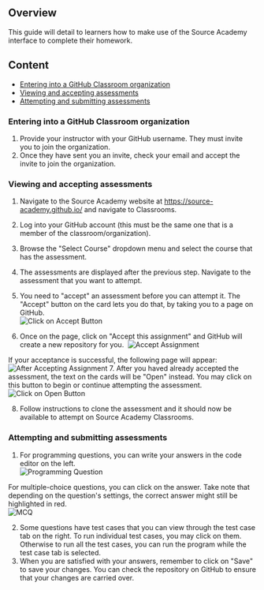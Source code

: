 ## Overview
This guide will detail to learners how to make use of the Source Academy interface to complete their homework.

## Content
- [Entering into a GitHub Classroom organization](#entering-into-a-github-classroom-organization)
- [Viewing and accepting assessments](#viewing-and-accepting-assessments)
- [Attempting and submitting assessments](#attempting-and-submitting-assessments)

### Entering into a GitHub Classroom organization
1. Provide your instructor with your GitHub username. They must invite you to join the organization.
2. Once they have sent you an invite, check your email and accept the invite to join the organization.

### Viewing and accepting assessments
1. Navigate to the Source Academy website at https://source-academy.github.io/ and navigate to Classrooms.
2. Log into your GitHub account (this must be the same one that is a member of the classroom/organization).
3. Browse the "Select Course" dropdown menu and select the course that has the assessment.
4. The assessments are displayed after the previous step. Navigate to the assessment that you want to attempt.
5. You need to "accept" an assessment before you can attempt it. The "Accept" button on the card lets you do that, by taking you to a page on GitHub.\
![Click on Accept Button](https://user-images.githubusercontent.com/47176493/122347381-8ccbe880-cf7c-11eb-8d26-a333e4630827.png)

6. Once on the page, click on "Accept this assignment" and GitHub will create a new repository for you.&nbsp;
![Accept Assignment](https://user-images.githubusercontent.com/47176493/122345872-eb906280-cf7a-11eb-8291-da408058156c.png)

If your acceptance is successful, the following page will appear:\
![After Accepting Assignment](https://user-images.githubusercontent.com/47176493/122346036-1d092e00-cf7b-11eb-8fce-b92b2a77fe89.png)
7. After you haved already accepted the assessment, the text on the cards will be "Open" instead. You may click on this button to begin or continue attempting the assessment.\
![Click on Open Button](https://user-images.githubusercontent.com/47176493/122347450-9ead8b80-cf7c-11eb-8108-bca0b2532ab9.png)

8. Follow instructions to clone the assessment and it should now be available to attempt on Source Academy Classrooms.

### Attempting and submitting assessments
1. For programming questions, you can write your answers in the code editor on the left.\
![Programming Question](https://user-images.githubusercontent.com/47176493/122347797-019f2280-cf7d-11eb-864f-b37bef2569c1.png)

For multiple-choice questions, you can click on the answer. Take note that depending on the question's settings, the correct answer might still be highlighted in red.\
![MCQ](https://user-images.githubusercontent.com/47176493/122347847-0ebc1180-cf7d-11eb-91dd-8b0fc1157bb6.png)

2. Some questions have test cases that you can view through the test case tab on the right. To run individual test cases, you may click on them. Otherwise to run all the test cases, you can run the program while the test case tab is selected.
3. When you are satisfied with your answers, remember to click on "Save" to save your changes. You can check the repository on GitHub to ensure that your changes are carried over.
